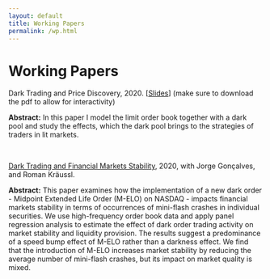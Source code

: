```yaml
---
layout: default
title: Working Papers
permalink: /wp.html
---
```


# Working Papers

Dark Trading and Price Discovery, 2020. [[Slides](docs/paper2slides.pdf)] (make sure to download the pdf to allow for interactivity)

**Abstract:** In this paper I model the limit order book together with a dark pool and study the effects, which the dark pool brings to the strategies of traders in lit markets.

&nbsp;

[Dark Trading and Financial Markets Stability](https://ssrn.com/abstract=3384719 "SSRN abstract"), 2020, with Jorge Gonçalves, and Roman Kräussl.

**Abstract:** This paper examines how the implementation of a new dark order - Midpoint Extended Life Order (M-ELO) on NASDAQ - impacts financial markets stability in terms of occurrences of mini-flash crashes in individual securities. We use high-frequency order book data and apply panel regression analysis to estimate the effect of dark order trading activity on market stability and liquidity provision. The results suggest a predominance of a speed bump effect of M-ELO rather than a darkness effect. We find that the introduction of M-ELO increases market stability by reducing the average number of mini-flash crashes, but its impact on market quality is mixed.
